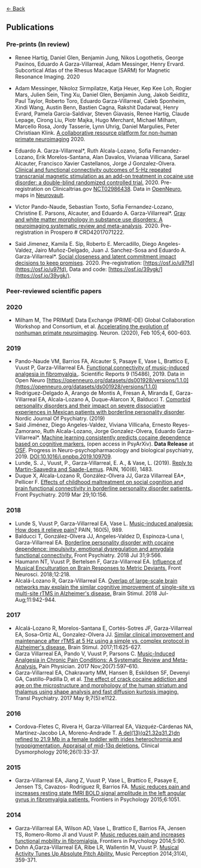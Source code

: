 [<- Back](index.md)

## Publications

### Pre-prints (In review)

* Renee Hartig, Daniel Glen, Benjamin Jung, Nikos Logothetis, George Paxinos, Eduardo A Garza-Villarreal, Adam Messinger, Henry Ervard. Subcortical Atlas of the Rhesus Macaque (SARM) for Magnetic Resonance Imaging. 2020

*  Adam Messinger,  Nikoloz Sirmpilatze,  Katja Heuer,  Kep Kee Loh,  Rogier Mars,  Julien Sein,  Ting Xu,  Daniel Glen,  Benjamin Jung,  Jakob Seidlitz,  Paul Taylor,  Roberto Toro,  Eduardo Garza-Villarreal,  Caleb Sponheim,  Xindi Wang,  Austin Benn,  Bastien Cagna,  Rakshit Dadarwal,  Henry Evrard,  Pamela Garcia-Saldivar, Steven Giavasis,  Renee Hartig, Claude Lepage,  Cirong Liu,  Piotr Majka,  Hugo Merchant,  Michael Milham,  Marcello Rosa,  Jordy Tasserie,  Lynn Uhrig,  Daniel Margulies,  Peter Christiaan Klink. [A collaborative resource platform for non-human primate neuroimaging](https://www.biorxiv.org/content/10.1101/2020.07.31.230185v1) 2020. 

* Eduardo A. Garza-Villarreal*, Ruth Alcala-Lozano, Sofia Fernandez-Lozano, Erik Morelos-Santana, Alan Davalos, Vivianaa Villicana, Sarael Alcauter,  Francisco Xavier Castellanos, Jorge J Gonzalez-Olvera. [Clinical and functional connectivity outcomes of 5-Hz repeated transcranial magnetic stimulation as an add-on treatment in cocaine use disorder: a double-blind randomized controlled trial.](https://www.medrxiv.org/content/10.1101/2020.07.15.20154708v1) 2020. Pre-registration on Clinicaltrias.gov [NCT02986438](https://clinicaltrials.gov/ct2/show/NCT02986438). Data in [OpenNeuro](https://openneuro.org/datasets/ds003037), maps in [Neurovault](https://neurovault.org/collections/8519/).

* Victor Pando-Naude, Sebastian Toxto, Sofia Fernandez-Lozano, Christine E. Parsons, Alcauter, and Eduardo A. Garza-Villarreal*. [Gray and white matter morphology in substance use disorders: A neuroimaging systematic review and meta-analysis](https://www.biorxiv.org/content/10.1101/2020.05.29.122812v1). 2020. Pre-registration in Prospero # CRD42017071222.

* Said Jimenez, Kamila E. Sip, Roberto E. Mercadillo, Diego Angeles-Valdez, Jairo Muñoz-Delgado, Juan J. Sanchez-Sosa and Eduardo A. Garza-Villarreal*. [Social closeness and latent commitment impact decisions to keep promises](https://psyarxiv.com/ujrdk/). 2020. Pre-registration: [https://osf.io/u97fd](https://osf.io/u97fd), Data and code: [https://osf.io/39ygk/](https://osf.io/39ygk/).


### Peer-reviewed scientific papers

### 2020

* Milham M, The PRIMatE Data Exchange (PRIME-DE) Global Collaboration Workshop and Consortium, et al. [Accelerating the evolution of nonhuman primate neuroimaging](https://www.sciencedirect.com/science/article/pii/S089662731931089X). Neuron. (2020), Feb 105;4, 600-603.
 
### 2019
* Pando-Naude VM, Barrios FA, Alcauter S, Pasaye E, Vase L, Brattico E, Vuust P, Garza-Villarreal
EA. [Functional connectivity of music-induced analgesia in fibromyalgia.](https://www.nature.com/articles/s41598-019-51990-4). Scientific Reports 9 (15486), 2019. Data in Open Neuro [https://openneuro.org/datasets/ds001928/versions/1.1.0](https://openneuro.org/datasets/ds001928/versions/1.1.0)
* Rodriguez-Delgado A, Arango de Montis A, Fresan A, Miranda E, Garza-Villarreal EA, Alcala-Lozano A, Duque-Alarcon X, Balducci T. [Comorbid personality disorders and their impact on severe dissociative experiences in Mexican patients with borderline personality disorder](https://doi.org/10.1080/08039488.2019.1658127). Nordic Journal Of Psychiatry. (2019)
* Said Jiménez, Diego Angeles-Valdez, Viviana Villicaña, Ernesto Reyes-Zamorano, Ruth Alcala-Lozano, Jorge Gonzalez-Olvera, Eduardo Garza-Villarreal*. [Machine learning consistently predicts cocaine dependence based on cognitive markers.](https://psyarxiv.com/7qsz3/) (open access in PsyArXiv). **Data Release** at [OSF](https://osf.io/m7h3x/). Progress in Neuro-psychopharmacology and biological psychiatry, 2019. [DOI:10.1016/j.pnpbp.2019.109709](https://doi.org/10.1016/j.pnpbp.2019.109709).
* Lunde, S. J., Vuust, P., Garza-Villarreal, E. A., & Vase, L. (2019). [Reply to Martin-Saavedra and Saade-Lemus](https://doi.org/10.1097/j.pain.0000000000001534). PAIN, 160(6), 1483. 
* Duque X, Alcala-Lozano R, González-Olvera JJ, Garza Villarreal EA*, Pellicer F. [Effects of childhood maltreatment on social cognition and brain functional connectivity in borderline personality disorder patients.](https://www.frontiersin.org/articles/10.3389/fpsyt.2019.00156/full). Front Psychiatry. 2019 Mar 29;10:156.

### 2018
* Lunde S, Vuust P, Garza-Villarreal EA, Vase L. [Music-induced analgesia: How does it relieve pain?](https://doi.org/10.1097/j.pain.0000000000001452) PAIN, 160(5), 989.
* Balducci T, González-Olvera JJ, Angeles-Valdez D, Espinoza-Luna I, Garza-Villarreal EA. [Borderline personality disorder with cocaine dependence: impulsivity, emotional dysregulation and amygdala functional connectivity.](https://doi.org/10.3389/fpsyt.2018.00328) Front Psychiatry. 2018 Jul 31;9:566.
* Haumann NT, Vuust P, Bertelsen F, Garza-Villarreal EA. [Influence of Musical Enculturation on Brain Responses to Metric Deviants.](https://doi.org/10.3389/fnins.2018.00218) Front Neurosci. 2018;12:218.
* Alcalá-Lozano R, Garza-Villarreal EA. [Overlap of large-scale brain networks may explain the similar cognitive improvement of single-site vs multi-site rTMS in Alzheimer's disease.](https://doi.org/10.1016/j.brs.2018.03.016) Brain Stimul. 2018 Jul-Aug;11:942-944. 

### 2017
* Alcalá-Lozano R, Morelos-Santana E, Cortés-Sotres JF, Garza-Villarreal EA, Sosa-Ortiz AL, Gonzalez-Olvera JJ. [Similar clinical improvement and maintenance after rTMS at 5 Hz using a simple vs. complex protocol in Alzheimer's disease.](https://doi.org/10.1016/j.brs.2017.12.011) Brain Stimul. 2017;11:625-627.
* Garza Villarreal EA, Pando V, Vuust P, Parsons C. [Music-Induced Analgesia in Chronic Pain Conditions: A Systematic Review and Meta-Analysis.](https://www.ncbi.nlm.nih.gov/pubmed/29149141) Pain Physician. 2017 Nov;20(7):597–610.
* Garza-Villarreal EA, Chakravarty MM, Hansen B, Eskildsen SF, Devenyi GA, Castillo-Padilla D, et al. [The effect of crack cocaine addiction and age on the microstructure and morphology of the human striatum and thalamus using shape analysis and fast diffusion kurtosis imaging.](https://www.ncbi.nlm.nih.gov/pmc/articles/PMC5534960/) Transl Psychiatry. 2017 May 9;7(5):e1122.

### 2016
* Cordova-Fletes C, Rivera H, Garza-Villarreal EA, Vázquéz-Cárdenas NA, Martínez-Jacobo LA, Moreno-Andrade T. [A del(13)(q21.32q31.2)dn refined to 21.9 Mb in a female toddler with irides heterochromia and hypopigmentation. Appraisal of mid-13q deletions.](https://insights.ovid.com/pubmed?pmid=27750267) Clinical Dysmorphology 2016;26(1):33-37.

### 2015
* Garza-Villarreal EA, Jiang Z, Vuust P, Vase L, Brattico E, Pasaye E, Jensen TS, Cavazos- Rodriguez R, Barrios FA. [Music reduces pain and increases resting state fMRI BOLD signal amplitude in the left angular gyrus in fibromyalgia patients.](https://doi.org/10.3389/fpsyg.2015.01051) Frontiers in Psychology 2015;6:1051.

### 2014
* Garza-Villarreal EA, Wilson AD, Vase L, Brattico E, Barrios FA, Jensen TS, Romero-Romo JI and Vuust P. [Music reduces pain and increases functional mobility in fibromialgia.](https://doi.org/10.3389/fpsyg.2014.00090) Frontiers in Psychology 2014;5:90.
* Dohn A,Garza-Villarreal EA, Ribe LR, Wallentin M, Vuust P. [Musical Activity Tunes Up Absolute Pitch Ability.](http://dx.doi.org/10.1525/mp.2014.31.4.359) Music Perception 2014;31(4), 359-371.
